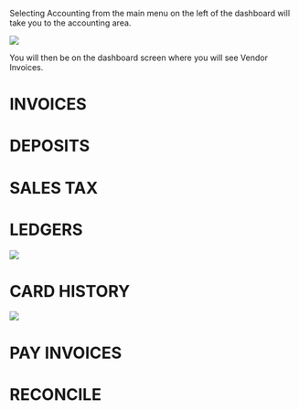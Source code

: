 Selecting Accounting from the main menu on the left of the dashboard will take you to the accounting area.

![](https://cdn.realsgii2.dev/wise-software-docs/image_1.ffa4a510.png)

You will then be on the dashboard screen where you will see Vendor Invoices.

# INVOICES

# DEPOSITS



# SALES TAX

# LEDGERS

![](https://cdn.realsgii2.dev/wise-software-docs/image_3.6d433dbe.png)

# CARD HISTORY

![](https://cdn.realsgii2.dev/wise-software-docs/image_4.a6d8f2f7.png)

# PAY INVOICES

# RECONCILE
